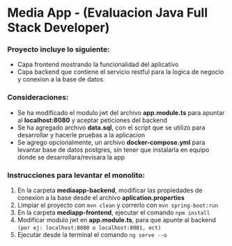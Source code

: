 # Media App - (Evaluacion Java Full Stack Developer)

### Proyecto incluye lo siguiente:

- Capa frontend mostrando la funcionalidad del aplicativo 
- Capa backend que contiene el servicio restful para la logica de negocio y conexion a la base de datos

### Consideraciones:

- Se ha modificado el modulo jwt del archivo **app.module.ts** para apuntar al **localhost:8080** y aceptar peticiones del backend
- Se ha agregado archivo **data.sql**, con el script que se utilizo para desarrollar y hacerle pruebas a la aplicacion
- Se agrego opcionalmente, un archivo **docker-compose.yml** para levantar base de datos postgres, sin tener que instalarla en equipo donde se desarrollara/revisara la app

###  Instrucciones para levantar el monolito:

1. En la carpeta **mediaapp-backend**, modificar las propiedades de conexion a la base desde el archivo **aplication.properties**
2. Limpiar el proyecto con `mvn clean` y correrlo con `mvn spring-boot:run`
3. En la carpeta **mediapp-frontend**, ejecutar el comando `npm install` 
4. Modificar modulo jwt en **app.module.ts**, para que apunte al backend `(por ej: localhost:8080 o localhost:8081, ect)`
5. Ejecutar desde la terminal el comando `ng serve --o`

